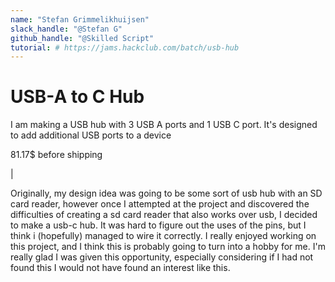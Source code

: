```yaml
---
name: "Stefan Grimmelikhuijsen"
slack_handle: "@Stefan G"
github_handle: "@Skilled Script"
tutorial: # https://jams.hackclub.com/batch/usb-hub
---
```


# USB-A to C Hub

<!-- Describe your board in 2-3 sentences. What are you making? What will it do? -->
I am making a USB hub with 3 USB A ports and 1 USB C port. It's designed to add additional USB ports to a device

<!-- How much is it going to cost? -->
81.17$ before shipping
<!-- Tell us a little bit about your design process. What were some challenges? What helped? ***Totally optional*** -->|
Originally, my design idea was going to be some sort of usb hub with an SD card reader, however once I attempted at the project and discovered the difficulties 
of creating a sd card reader that also works over usb, I decided to make a usb-c hub. It was hard to figure out the uses of the pins, but I think i (hopefully)
managed to wire it correctly. I really enjoyed working on this project, and I think this is probably going to turn into a hobby for me. I'm really glad I was
given this opportunity, especially considering if I had not found this I would not have found an interest like this.
